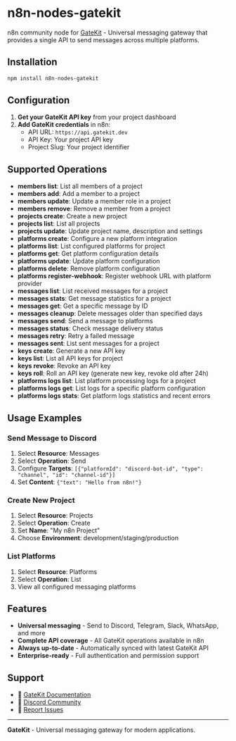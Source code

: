 # n8n-nodes-gatekit

n8n community node for [GateKit](https://gatekit.dev) - Universal messaging gateway that provides a single API to send messages across multiple platforms.

## Installation

```bash
npm install n8n-nodes-gatekit
```

## Configuration

1. **Get your GateKit API key** from your project dashboard
2. **Add GateKit credentials** in n8n:
   - API URL: `https://api.gatekit.dev`
   - API Key: Your project API key
   - Project Slug: Your project identifier

## Supported Operations

- **members list**: List all members of a project
- **members add**: Add a member to a project
- **members update**: Update a member role in a project
- **members remove**: Remove a member from a project
- **projects create**: Create a new project
- **projects list**: List all projects
- **projects update**: Update project name, description and settings
- **platforms create**: Configure a new platform integration
- **platforms list**: List configured platforms for project
- **platforms get**: Get platform configuration details
- **platforms update**: Update platform configuration
- **platforms delete**: Remove platform configuration
- **platforms register-webhook**: Register webhook URL with platform provider
- **messages list**: List received messages for a project
- **messages stats**: Get message statistics for a project
- **messages get**: Get a specific message by ID
- **messages cleanup**: Delete messages older than specified days
- **messages send**: Send a message to platforms
- **messages status**: Check message delivery status
- **messages retry**: Retry a failed message
- **messages sent**: List sent messages for a project
- **keys create**: Generate a new API key
- **keys list**: List all API keys for project
- **keys revoke**: Revoke an API key
- **keys roll**: Roll an API key (generate new key, revoke old after 24h)
- **platforms logs list**: List platform processing logs for a project
- **platforms logs get**: List logs for a specific platform configuration
- **platforms logs stats**: Get platform logs statistics and recent errors

## Usage Examples

### Send Message to Discord
1. Select **Resource**: Messages
2. Select **Operation**: Send
3. Configure **Targets**: `[{"platformId": "discord-bot-id", "type": "channel", "id": "channel-id"}]`
4. Set **Content**: `{"text": "Hello from n8n!"}`

### Create New Project
1. Select **Resource**: Projects
2. Select **Operation**: Create
3. Set **Name**: "My n8n Project"
4. Choose **Environment**: development/staging/production

### List Platforms
1. Select **Resource**: Platforms
2. Select **Operation**: List
3. View all configured messaging platforms

## Features

- **Universal messaging** - Send to Discord, Telegram, Slack, WhatsApp, and more
- **Complete API coverage** - All GateKit operations available in n8n
- **Always up-to-date** - Automatically synced with latest GateKit API
- **Enterprise-ready** - Full authentication and permission support

## Support

- 📖 [GateKit Documentation](https://docs.gatekit.dev)
- 💬 [Discord Community](https://discord.gg/gatekit)
- 🐛 [Report Issues](https://github.com/gatekit/n8n-nodes-gatekit/issues)

---

**GateKit** - Universal messaging gateway for modern applications.
